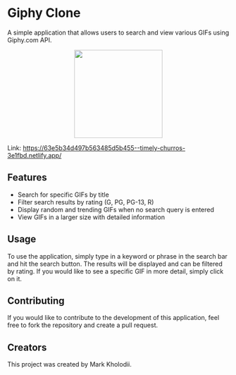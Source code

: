 # Giphy Clone
A simple application that allows users to search and view various GIFs using Giphy.com API.

<p align="center">
  <img src="[your-image-url](https://user-images.githubusercontent.com/99150456/217996850-f81d7c78-1eba-4485-9741-ee68167a8724.png)" width="200" height="200">
</p>

Link: https://63e5b34d497b563485d5b455--timely-churros-3e1fbd.netlify.app/

## Features
* Search for specific GIFs by title
* Filter search results by rating (G, PG, PG-13, R)
* Display random and trending GIFs when no search query is entered
* View GIFs in a larger size with detailed information
## Usage
To use the application, simply type in a keyword or phrase in the search bar and hit the search button. The results will be displayed and can be filtered by rating. If you would like to see a specific GIF in more detail, simply click on it.

## Contributing
If you would like to contribute to the development of this application, feel free to fork the repository and create a pull request.

## Creators
This project was created by Mark Kholodii.
